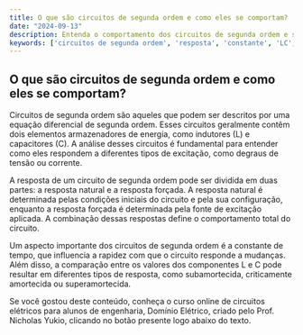 ```yaml
---
title: O que são circuitos de segunda ordem e como eles se comportam?
date: "2024-09-13"
description: Entenda o comportamento dos circuitos de segunda ordem e suas características principais.
keywords: ['circuitos de segunda ordem', 'resposta', 'constante', 'LC', 'degrau', 'inicial', 'EDOs']
---
```


## O que são circuitos de segunda ordem e como eles se comportam?

Circuitos de segunda ordem são aqueles que podem ser descritos por uma equação diferencial de segunda ordem. Esses circuitos geralmente contêm dois elementos armazenadores de energia, como indutores (L) e capacitores (C). A análise desses circuitos é fundamental para entender como eles respondem a diferentes tipos de excitação, como degraus de tensão ou corrente.

A resposta de um circuito de segunda ordem pode ser dividida em duas partes: a resposta natural e a resposta forçada. A resposta natural é determinada pelas condições iniciais do circuito e pela sua configuração, enquanto a resposta forçada é determinada pela fonte de excitação aplicada. A combinação dessas respostas define o comportamento total do circuito.

Um aspecto importante dos circuitos de segunda ordem é a constante de tempo, que influencia a rapidez com que o circuito responde a mudanças. Além disso, a comparação entre os valores dos componentes L e C pode resultar em diferentes tipos de resposta, como subamortecida, criticamente amortecida ou superamortecida.

Se você gostou deste conteúdo, conheça o curso online de circuitos elétricos para alunos de engenharia, Domínio Elétrico, criado pelo Prof. Nicholas Yukio, clicando no botão presente logo abaixo do texto.